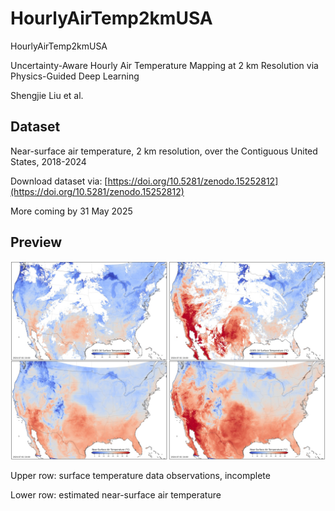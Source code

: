 # HourlyAirTemp2kmUSA
HourlyAirTemp2kmUSA

Uncertainty-Aware Hourly Air Temperature Mapping at 2 km Resolution via Physics-Guided Deep Learning

Shengjie Liu et al. 

## Dataset
Near-surface air temperature, 2 km resolution, over the Contiguous United States, 2018-2024

Download dataset via: [https://doi.org/10.5281/zenodo.15252812](https://doi.org/10.5281/zenodo.15252812)

More coming by 31 May 2025

## Preview
![Sample Data](figure01.jpg)

Upper row: surface temperature data observations, incomplete

Lower row: estimated near-surface air temperature


